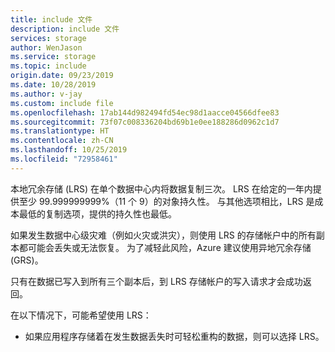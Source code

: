 ```yaml
---
title: include 文件
description: include 文件
services: storage
author: WenJason
ms.service: storage
ms.topic: include
origin.date: 09/23/2019
ms.date: 10/28/2019
ms.author: v-jay
ms.custom: include file
ms.openlocfilehash: 17ab144d982494fd54ec98d1aacce04566dfee83
ms.sourcegitcommit: 73f07c008336204bd69b1e0ee188286d0962c1d7
ms.translationtype: HT
ms.contentlocale: zh-CN
ms.lasthandoff: 10/25/2019
ms.locfileid: "72958461"
---
```

本地冗余存储 (LRS) 在单个数据中心内将数据复制三次。 LRS 在给定的一年内提供至少 99.999999999%（11 个 9）的对象持久性。 与其他选项相比，LRS 是成本最低的复制选项，提供的持久性也最低。

如果发生数据中心级灾难（例如火灾或洪灾），则使用 LRS 的存储帐户中的所有副本都可能会丢失或无法恢复。 为了减轻此风险，Azure 建议使用异地冗余存储 (GRS)。

只有在数据已写入到所有三个副本后，到 LRS 存储帐户的写入请求才会成功返回。

在以下情况下，可能希望使用 LRS：

* 如果应用程序存储着在发生数据丢失时可轻松重构的数据，则可以选择 LRS。
